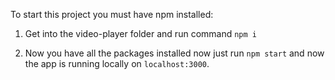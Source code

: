 To start this project you must have npm installed:

1. Get into the video-player folder and run command `npm i`

2. Now you have all the packages installed now just run `npm start` and now the app is running locally on `localhost:3000`.
